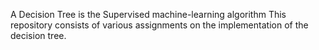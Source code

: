 A Decision Tree is the Supervised machine-learning algorithm
This repository consists of various assignments on the implementation of the decision tree.

